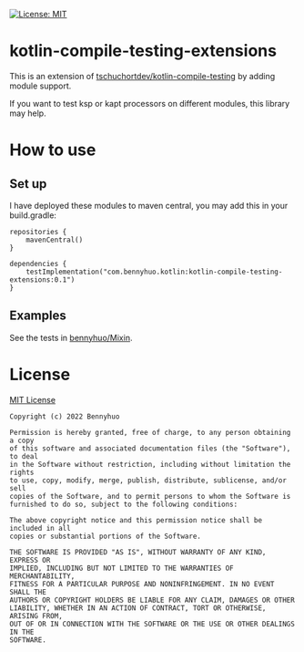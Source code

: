 [![License: MIT](https://img.shields.io/badge/License-MIT-yellow.svg)](LICENSE)


# kotlin-compile-testing-extensions

This is an extension of [tschuchortdev/kotlin-compile-testing](https://github.com/tschuchortdev/kotlin-compile-testing) by adding module support.

If you want to test ksp or kapt processors on different modules, this library may help.

# How to use

## Set up

I have deployed these modules to maven central, you may add this in your build.gradle: 
 
```
repositories {
    mavenCentral()
}

dependencies {
    testImplementation("com.bennyhuo.kotlin:kotlin-compile-testing-extensions:0.1")
}
```

## Examples

See the tests in [bennyhuo/Mixin](https://github.com/bennyhuo/Mixin/tree/master/compiler/).

# License

[MIT License](https://github.com/bennyhuo/kotlin-compile-testing-extensions/blob/master/LICENSE)

    Copyright (c) 2022 Bennyhuo
    
    Permission is hereby granted, free of charge, to any person obtaining a copy
    of this software and associated documentation files (the "Software"), to deal
    in the Software without restriction, including without limitation the rights
    to use, copy, modify, merge, publish, distribute, sublicense, and/or sell
    copies of the Software, and to permit persons to whom the Software is
    furnished to do so, subject to the following conditions:
    
    The above copyright notice and this permission notice shall be included in all
    copies or substantial portions of the Software.
    
    THE SOFTWARE IS PROVIDED "AS IS", WITHOUT WARRANTY OF ANY KIND, EXPRESS OR
    IMPLIED, INCLUDING BUT NOT LIMITED TO THE WARRANTIES OF MERCHANTABILITY,
    FITNESS FOR A PARTICULAR PURPOSE AND NONINFRINGEMENT. IN NO EVENT SHALL THE
    AUTHORS OR COPYRIGHT HOLDERS BE LIABLE FOR ANY CLAIM, DAMAGES OR OTHER
    LIABILITY, WHETHER IN AN ACTION OF CONTRACT, TORT OR OTHERWISE, ARISING FROM,
    OUT OF OR IN CONNECTION WITH THE SOFTWARE OR THE USE OR OTHER DEALINGS IN THE
    SOFTWARE.

